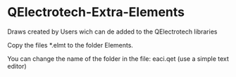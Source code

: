 # QElectrotech-Extra-Elements
Draws created by Users wich can de added to the QElectrotech libraries

Copy the files *.elmt to the folder Elements.

You can change the name of the folder in the file: eaci.qet (use a simple text editor)
